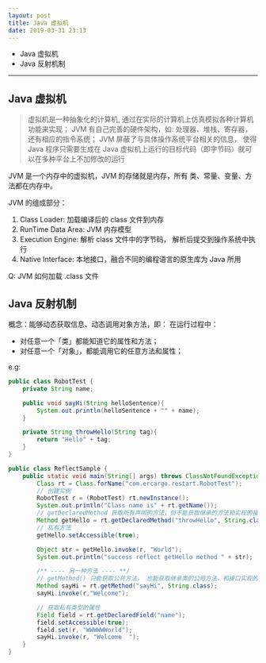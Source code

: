 ```yaml
---
layout: post
title: Java 虚拟机
date: 2019-03-31 23:13
---
```


- Java 虚拟机
- Java 反射机制


------------------------------------------------------------------------------------------------
## Java 虚拟机
> 虚拟机是一种抽象化的计算机, 通过在实际的计算机上仿真模拟各种计算机功能来实现；
> JVM 有自己完善的硬件架构，如: 处理器、堆栈、寄存器，还有相应的指令系统；
> JVM 屏蔽了与具体操作系统平台相关的信息， 使得 Java 程序只需要生成在 Java 虚拟机上运行的目标代码（即字节码）就可以在多种平台上不加修改的运行

JVM 是一个内存中的虚拟机，JVM 的存储就是内存，所有 类、常量、变量、方法都在内存中。

JVM 的组成部分：
1. Class Loader: 加载编译后的 class 文件到内存
2. RunTime Data Area: JVM 内存模型
3. Execution Engine: 解析 class 文件中的字节码， 解析后提交到操作系统中执行
4. Native Interface: 本地接口，融合不同的编程语言的原生库为 Java 所用

Q: JVM 如何加载 .class 文件


## Java 反射机制
概念：能够动态获取信息、动态调用对象方法，即：
在运行过程中：
- 对任意一个「类」都能知道它的属性和方法；
- 对任意一个「对象」，都能调用它的任意方法和属性；

e.g: 

```java
public class RobotTest {
    private String name;

    public void sayHi(String helloSentence){
        System.out.println(helloSentence + "" + name);
    }

    private String throwHello(String tag){
        return "Hello" + tag;
    }
}

```

```java
public class ReflectSample {
    public static void main(String[] args) throws ClassNotFoundException, IllegalAccessException, InstantiationException, NoSuchMethodException, InvocationTargetException, NoSuchFieldException {
        Class rt = Class.forName("com.ercargo.restart.RobotTest");
        // 创建实例
        RobotTest r = (RobotTest) rt.newInstance();
        System.out.println("Class name is" + rt.getName());
        // getDeclaredMethod 获取所有声明的方法，但不能获取继承的方法和实现的接口的方法
        Method getHello = rt.getDeclaredMethod("throwHello", String.class);
        // 私有方法
        getHello.setAccessible(true);

        Object str = getHello.invoke(r, "World");
        System.out.println("success reflect getHello method " + str);

        /** ---- 另一种方法 ---- **/
        // getMethod() 只能获取公共方法， 也能获取继承类的公用方法，和接口实现的公用方法
        Method sayHi = rt.getMethod("sayHi", String.class);
        sayHi.invoke(r,"Welcome");

        // 获取私有类型的属性
        Field field = rt.getDeclaredField("name");
        field.setAccessible(true);
        field.set(r, "WWWWWWorld");
        sayHi.invoke(r, "Welcome  ");
    }
}
```
                 



